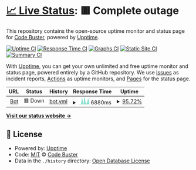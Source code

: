 # [📈 Live Status](https://free-code-buster.github.io/bot-check): <!--live status--> **🟥 Complete outage**

This repository contains the open-source uptime monitor and status page for [Code Buster](https://hacknorris.neocities.org/), powered by [Upptime](https://github.com/upptime/upptime).

[![Uptime CI](https://github.com/free-code-buster/bot-check/workflows/Uptime%20CI/badge.svg)](https://github.com/free-code-buster/bot-check/actions?query=workflow%3A%22Uptime+CI%22)
[![Response Time CI](https://github.com/free-code-buster/bot-check/workflows/Response%20Time%20CI/badge.svg)](https://github.com/free-code-buster/bot-check/actions?query=workflow%3A%22Response+Time+CI%22)
[![Graphs CI](https://github.com/free-code-buster/bot-check/workflows/Graphs%20CI/badge.svg)](https://github.com/free-code-buster/bot-check/actions?query=workflow%3A%22Graphs+CI%22)
[![Static Site CI](https://github.com/free-code-buster/bot-check/workflows/Static%20Site%20CI/badge.svg)](https://github.com/free-code-buster/bot-check/actions?query=workflow%3A%22Static+Site+CI%22)
[![Summary CI](https://github.com/free-code-buster/bot-check/workflows/Summary%20CI/badge.svg)](https://github.com/free-code-buster/bot-check/actions?query=workflow%3A%22Summary+CI%22)

With [Upptime](https://upptime.js.org), you can get your own unlimited and free uptime monitor and status page, powered entirely by a GitHub repository. We use [Issues](https://github.com/free-code-buster/bot-check/issues) as incident reports, [Actions](https://github.com/free-code-buster/bot-check/actions) as uptime monitors, and [Pages](https://free-code-buster.github.io/bot-check) for the status page.

<!--start: status pages-->
<!-- This summary is generated by Upptime (https://github.com/upptime/upptime) -->
<!-- Do not edit this manually, your changes will be overwritten -->
<!-- prettier-ignore -->
| URL | Status | History | Response Time | Uptime |
| --- | ------ | ------- | ------------- | ------ |
| <img alt="" src="https://icons.duckduckgo.com/ip3/tux-bot-cogged-update-as-of-8122.hacknorris.repl.co.ico" height="13"> [Bot](https://tux-bot-cogged-update-as-of-8122.hacknorris.repl.co) | 🟥 Down | [bot.yml](https://github.com/free-code-buster/bot-check/commits/HEAD/history/bot.yml) | <details><summary><img alt="Response time graph" src="./graphs/bot/response-time-week.png" height="20"> 6880ms</summary><br><a href="https://free-code-buster.github.io/bot-check/history/bot"><img alt="Response time 6880" src="https://img.shields.io/endpoint?url=https%3A%2F%2Fraw.githubusercontent.com%2Ffree-code-buster%2Fbot-check%2FHEAD%2Fapi%2Fbot%2Fresponse-time.json"></a><br><a href="https://free-code-buster.github.io/bot-check/history/bot"><img alt="24-hour response time 5389" src="https://img.shields.io/endpoint?url=https%3A%2F%2Fraw.githubusercontent.com%2Ffree-code-buster%2Fbot-check%2FHEAD%2Fapi%2Fbot%2Fresponse-time-day.json"></a><br><a href="https://free-code-buster.github.io/bot-check/history/bot"><img alt="7-day response time 6880" src="https://img.shields.io/endpoint?url=https%3A%2F%2Fraw.githubusercontent.com%2Ffree-code-buster%2Fbot-check%2FHEAD%2Fapi%2Fbot%2Fresponse-time-week.json"></a><br><a href="https://free-code-buster.github.io/bot-check/history/bot"><img alt="30-day response time 6880" src="https://img.shields.io/endpoint?url=https%3A%2F%2Fraw.githubusercontent.com%2Ffree-code-buster%2Fbot-check%2FHEAD%2Fapi%2Fbot%2Fresponse-time-month.json"></a><br><a href="https://free-code-buster.github.io/bot-check/history/bot"><img alt="1-year response time 6880" src="https://img.shields.io/endpoint?url=https%3A%2F%2Fraw.githubusercontent.com%2Ffree-code-buster%2Fbot-check%2FHEAD%2Fapi%2Fbot%2Fresponse-time-year.json"></a></details> | <details><summary><a href="https://free-code-buster.github.io/bot-check/history/bot">95.72%</a></summary><a href="https://free-code-buster.github.io/bot-check/history/bot"><img alt="All-time uptime 95.72%" src="https://img.shields.io/endpoint?url=https%3A%2F%2Fraw.githubusercontent.com%2Ffree-code-buster%2Fbot-check%2FHEAD%2Fapi%2Fbot%2Fuptime.json"></a><br><a href="https://free-code-buster.github.io/bot-check/history/bot"><img alt="24-hour uptime 100.00%" src="https://img.shields.io/endpoint?url=https%3A%2F%2Fraw.githubusercontent.com%2Ffree-code-buster%2Fbot-check%2FHEAD%2Fapi%2Fbot%2Fuptime-day.json"></a><br><a href="https://free-code-buster.github.io/bot-check/history/bot"><img alt="7-day uptime 95.72%" src="https://img.shields.io/endpoint?url=https%3A%2F%2Fraw.githubusercontent.com%2Ffree-code-buster%2Fbot-check%2FHEAD%2Fapi%2Fbot%2Fuptime-week.json"></a><br><a href="https://free-code-buster.github.io/bot-check/history/bot"><img alt="30-day uptime 95.72%" src="https://img.shields.io/endpoint?url=https%3A%2F%2Fraw.githubusercontent.com%2Ffree-code-buster%2Fbot-check%2FHEAD%2Fapi%2Fbot%2Fuptime-month.json"></a><br><a href="https://free-code-buster.github.io/bot-check/history/bot"><img alt="1-year uptime 95.72%" src="https://img.shields.io/endpoint?url=https%3A%2F%2Fraw.githubusercontent.com%2Ffree-code-buster%2Fbot-check%2FHEAD%2Fapi%2Fbot%2Fuptime-year.json"></a></details>

<!--end: status pages-->

[**Visit our status website →**](https://free-code-buster.github.io/bot-check)

## 📄 License

- Powered by: [Upptime](https://github.com/upptime/upptime)
- Code: [MIT](./LICENSE) © [Code Buster](https://hacknorris.neocities.org/)
- Data in the `./history` directory: [Open Database License](https://opendatacommons.org/licenses/odbl/1-0/)

